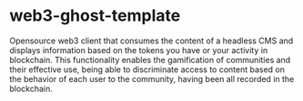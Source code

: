 # web3-ghost-template
Opensource web3 client that consumes the content of a headless CMS and displays information based on the tokens you have or your activity in blockchain. This functionality enables the gamification of communities and their effective use, being able to discriminate access to content based on the behavior of each user to the community, having been all recorded in the blockchain.
